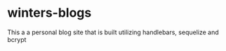 # winters-blogs
This a a personal blog site that is built utilizing handlebars, sequelize and bcrypt
